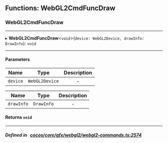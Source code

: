 ## Functions: WebGL2CmdFuncDraw

### WebGL2CmdFuncDraw


___
▸ **WebGL2CmdFuncDraw**<`void`\>(`device: WebGL2Device, drawInfo: DrawInfo`): `void`
___


#### Parameters

| Name | Type | Description |
| :------: | :------: | :------: |
| `device` | `WebGL2Device` | - |

| Name | Type | Description |
| :------: | :------: | :------: |
| `drawInfo` | `DrawInfo` | - |


#### Returns `void` 
___


##### Defined in &nbsp;   [cocos/core/gfx/webgl2/webgl2-commands.ts:2574](https://github.com/cocos-creator/engine/blob/c7bf6b8a9/cocos/core/gfx/webgl2/webgl2-commands.ts#L2574)&nbsp;
